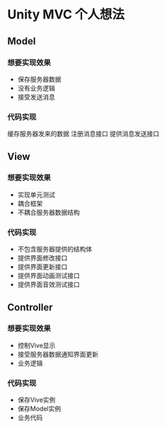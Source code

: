 # Unity MVC 个人想法

## Model

### 想要实现效果
- 保存服务器数据
- 没有业务逻辑
- 接受发送消息

### 代码实现
缓存服务器发来的数据
注册消息接口
提供消息发送接口


## View

### 想要实现效果

- 实现单元测试
- 耦合框架
- 不耦合服务器数据结构

### 代码实现
- 不包含服务器提供的结构体
- 提供界面修改接口
- 提供界面更新接口
- 提供界面动画测试接口
- 提供界面音效测试接口


## Controller

### 想要实现效果

- 控制Vive显示
- 接受服务器数据通知界面更新
- 业务逻辑

### 代码实现
- 保存Vive实例
- 保存Model实例
- 业务代码
